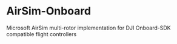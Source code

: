 # AirSim-Onboard
Microsoft AirSim multi-rotor implementation for DJI Onboard-SDK compatible flight controllers
